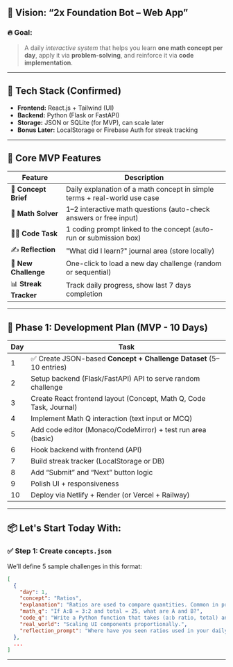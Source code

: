 ## 🧠 Vision: “2x Foundation Bot – Web App”

### 🔥 Goal:

> A daily *interactive system* that helps you learn **one math concept per day**, apply it via **problem-solving**, and reinforce it via **code implementation**.

---

## 🧱 Tech Stack (Confirmed)

* **Frontend:** React.js + Tailwind (UI)
* **Backend:** Python (Flask or FastAPI)
* **Storage:** JSON or SQLite (for MVP), can scale later
* **Bonus Later:** LocalStorage or Firebase Auth for streak tracking

---

## 🎯 Core MVP Features

| Feature               | Description                                                               |
| --------------------- | ------------------------------------------------------------------------- |
| 🧠 **Concept Brief**  | Daily explanation of a math concept in simple terms + real-world use case |
| 🧮 **Math Solver**    | 1–2 interactive math questions (auto-check answers or free input)         |
| 👨‍💻 **Code Task**   | 1 coding prompt linked to the concept (auto-run or submission box)        |
| ✍️ **Reflection**     | "What did I learn?" journal area (store locally)                          |
| 🔄 **New Challenge**  | One-click to load a new day challenge (random or sequential)              |
| 📊 **Streak Tracker** | Track daily progress, show last 7 days completion                         |

---

## 🧩 Phase 1: Development Plan (MVP - 10 Days)

| Day | Task                                                               |
| --- | ------------------------------------------------------------------ |
| 1   | ✅ Create JSON-based **Concept + Challenge Dataset** (5–10 entries) |
| 2   | Setup backend (Flask/FastAPI) API to serve random challenge        |
| 3   | Create React frontend layout (Concept, Math Q, Code Task, Journal) |
| 4   | Implement Math Q interaction (text input or MCQ)                   |
| 5   | Add code editor (Monaco/CodeMirror) + test run area (basic)        |
| 6   | Hook backend with frontend (API)                                   |
| 7   | Build streak tracker (LocalStorage or DB)                          |
| 8   | Add “Submit” and “Next” button logic                               |
| 9   | Polish UI + responsiveness                                         |
| 10  | Deploy via Netlify + Render (or Vercel + Railway)                  |

---

## 📦 Let's Start Today With:

### ✅ Step 1: Create `concepts.json`

We’ll define 5 sample challenges in this format:

```json
[
  {
    "day": 1,
    "concept": "Ratios",
    "explanation": "Ratios are used to compare quantities. Common in prices, design, recipes.",
    "math_q": "If A:B = 3:2 and total = 25, what are A and B?",
    "code_q": "Write a Python function that takes (a:b ratio, total) and returns A and B values.",
    "real_world": "Scaling UI components proportionally.",
    "reflection_prompt": "Where have you seen ratios used in your daily life?"
  },
  ...
]
```

---
